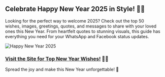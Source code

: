 ## Celebrate Happy New Year 2025 in Style! 🎉🎆  

Looking for the perfect way to welcome 2025? Check out the top 50 wishes, images, greetings, quotes, and messages to share with your loved ones this New Year. From heartfelt quotes to stunning visuals, this guide has everything you need for your WhatsApp and Facebook status updates.  

![Happy New Year 2025](https://blogger.googleusercontent.com/img/b/R29vZ2xl/AVvXsEjiFdifCLJtFmlM73UnI9uC9wTJK8jjvfKxZXY36IBKHuCCGMNEUU6JFxSi4l7h7aH57kWl26koWRFyctn5zSxzyBIFbI4lelfaN7PJkAZsH7ewAiPF-oItBDU2SLIzqaAFpi6tjoT8VJODGdYZrE3CrEHhOeKtQb7Cnqjzbba5rKSmG6MJgkgSdCGfniFZ/s2400/HappyNewYear.jpg)  

### **[Visit the Site for Top New Year Wishes!](https://teslanewz.com/happy-new-year-2025-wishes-top-50-images-greetings-quotes-messages-whatsapp-facebook-status-for-your-best-people/?swcfpc=1)** 🌟✨  

Spread the joy and make this New Year unforgettable! 🥂
